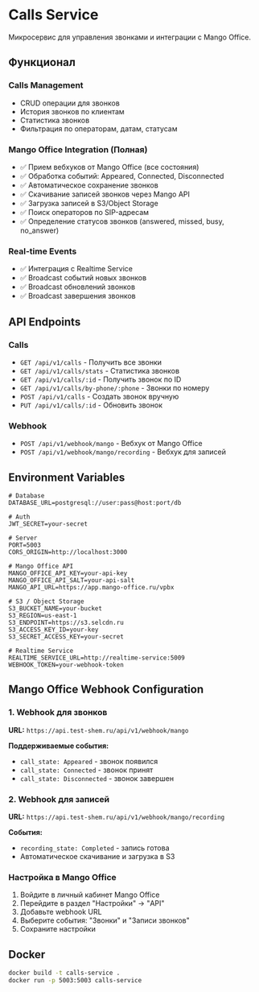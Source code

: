 # Calls Service

Микросервис для управления звонками и интеграции с Mango Office.

## Функционал

### Calls Management
- CRUD операции для звонков
- История звонков по клиентам
- Статистика звонков
- Фильтрация по операторам, датам, статусам

### Mango Office Integration (Полная)
- ✅ Прием вебхуков от Mango Office (все состояния)
- ✅ Обработка событий: Appeared, Connected, Disconnected
- ✅ Автоматическое сохранение звонков
- ✅ Скачивание записей звонков через Mango API
- ✅ Загрузка записей в S3/Object Storage
- ✅ Поиск операторов по SIP-адресам
- ✅ Определение статусов звонков (answered, missed, busy, no_answer)

### Real-time Events
- ✅ Интеграция с Realtime Service
- ✅ Broadcast событий новых звонков
- ✅ Broadcast обновлений звонков
- ✅ Broadcast завершения звонков

## API Endpoints

### Calls
- `GET /api/v1/calls` - Получить все звонки
- `GET /api/v1/calls/stats` - Статистика звонков
- `GET /api/v1/calls/:id` - Получить звонок по ID
- `GET /api/v1/calls/by-phone/:phone` - Звонки по номеру
- `POST /api/v1/calls` - Создать звонок вручную
- `PUT /api/v1/calls/:id` - Обновить звонок

### Webhook
- `POST /api/v1/webhook/mango` - Вебхук от Mango Office
- `POST /api/v1/webhook/mango/recording` - Вебхук для записей

## Environment Variables

```env
# Database
DATABASE_URL=postgresql://user:pass@host:port/db

# Auth
JWT_SECRET=your-secret

# Server
PORT=5003
CORS_ORIGIN=http://localhost:3000

# Mango Office API
MANGO_OFFICE_API_KEY=your-api-key
MANGO_OFFICE_API_SALT=your-api-salt
MANGO_API_URL=https://app.mango-office.ru/vpbx

# S3 / Object Storage
S3_BUCKET_NAME=your-bucket
S3_REGION=us-east-1
S3_ENDPOINT=https://s3.selcdn.ru
S3_ACCESS_KEY_ID=your-key
S3_SECRET_ACCESS_KEY=your-secret

# Realtime Service
REALTIME_SERVICE_URL=http://realtime-service:5009
WEBHOOK_TOKEN=your-webhook-token
```

## Mango Office Webhook Configuration

### 1. Webhook для звонков
**URL:** `https://api.test-shem.ru/api/v1/webhook/mango`

**Поддерживаемые события:**
- `call_state: Appeared` - звонок появился
- `call_state: Connected` - звонок принят
- `call_state: Disconnected` - звонок завершен

### 2. Webhook для записей
**URL:** `https://api.test-shem.ru/api/v1/webhook/mango/recording`

**События:**
- `recording_state: Completed` - запись готова
- Автоматическое скачивание и загрузка в S3

### Настройка в Mango Office

1. Войдите в личный кабинет Mango Office
2. Перейдите в раздел "Настройки" → "API"
3. Добавьте webhook URL
4. Выберите события: "Звонки" и "Записи звонков"
5. Сохраните настройки

## Docker

```bash
docker build -t calls-service .
docker run -p 5003:5003 calls-service
```



